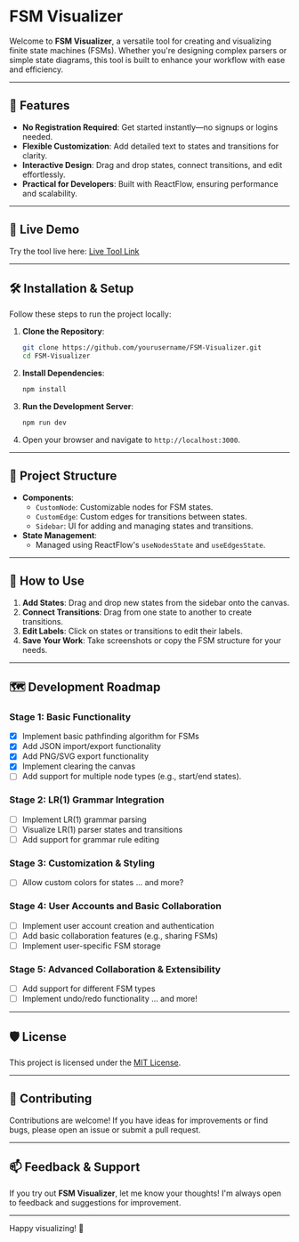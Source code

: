 # FSM Visualizer

Welcome to **FSM Visualizer**, a versatile tool for creating and visualizing finite state machines (FSMs). Whether you're designing complex parsers or simple state diagrams, this tool is built to enhance your workflow with ease and efficiency.

---

## 🎯 Features

- **No Registration Required**: Get started instantly—no signups or logins needed.
- **Flexible Customization**: Add detailed text to states and transitions for clarity.
- **Interactive Design**: Drag and drop states, connect transitions, and edit effortlessly.
- **Practical for Developers**: Built with ReactFlow, ensuring performance and scalability.

---

## 🚀 Live Demo

Try the tool live here: [Live Tool Link](https://alhassanalbadri.github.io/fsm-visualizer/)

---

## 🛠 Installation & Setup

Follow these steps to run the project locally:

1. **Clone the Repository**:
	```bash
	git clone https://github.com/yourusername/FSM-Visualizer.git
	cd FSM-Visualizer
	```

2. **Install Dependencies**:
	```bash
	npm install
	```

3. **Run the Development Server**:
	```bash
	npm run dev
	```

4. Open your browser and navigate to `http://localhost:3000`.

---

## 📂 Project Structure

- **Components**:
  - `CustomNode`: Customizable nodes for FSM states.
  - `CustomEdge`: Custom edges for transitions between states.
  - `Sidebar`: UI for adding and managing states and transitions.
- **State Management**:
  - Managed using ReactFlow's `useNodesState` and `useEdgesState`.

---

## 🤔 How to Use

1. **Add States**: Drag and drop new states from the sidebar onto the canvas.
2. **Connect Transitions**: Drag from one state to another to create transitions.
3. **Edit Labels**: Click on states or transitions to edit their labels.
4. **Save Your Work**: Take screenshots or copy the FSM structure for your needs.

---

## 🗺 Development Roadmap

### Stage 1: Basic Functionality
- [x] Implement basic pathfinding algorithm for FSMs
- [x] Add JSON import/export functionality
- [x] Add PNG/SVG export functionality
- [x] Implement clearing the canvas
- [ ] Add support for multiple node types (e.g., start/end states).

### Stage 2: LR(1) Grammar Integration
- [ ] Implement LR(1) grammar parsing
- [ ] Visualize LR(1) parser states and transitions
- [ ] Add support for grammar rule editing

### Stage 3: Customization & Styling
- [ ] Allow custom colors for states
... and more?

### Stage 4: User Accounts and Basic Collaboration
- [ ] Implement user account creation and authentication
- [ ] Add basic collaboration features (e.g., sharing FSMs)
- [ ] Implement user-specific FSM storage

### Stage 5: Advanced Collaboration & Extensibility
- [ ] Add support for different FSM types
- [ ] Implement undo/redo functionality
... and more!

---

## 🛡 License

This project is licensed under the [MIT License](LICENSE).

---

## 🤝 Contributing

Contributions are welcome! If you have ideas for improvements or find bugs, please open an issue or submit a pull request.

---

## 📫 Feedback & Support

If you try out **FSM Visualizer**, let me know your thoughts! I'm always open to feedback and suggestions for improvement.

---

Happy visualizing! 🎉
